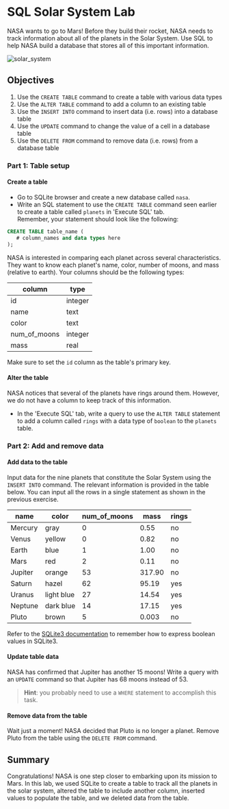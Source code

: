 
# SQL Solar System Lab

NASA wants to go to Mars!  Before they build their rocket, NASA needs to track information about all of the planets in the Solar System.  Use SQL to help NASA build a database that stores all of this important information.

![solar_system](https://bilingualcarloscano.files.wordpress.com/2010/05/venus.jpg)

## Objectives

1. Use the `CREATE TABLE` command to create a table with various data types
2. Use the `ALTER TABLE` command to add a column to an existing table
3. Use the `INSERT INTO` command to insert data (i.e. rows) into a database table
4. Use the `UPDATE` command to change the value of a cell in a database table
5. Use the `DELETE FROM` command to remove data (i.e. rows) from a database table

### Part 1: Table setup

#### Create a table

* Go to SQLite browser and create a new database called `nasa`. 
* Write an SQL statement to use the `CREATE TABLE` command seen earlier to create a table called `planets`  in 'Execute SQL' tab.  
Remember, your statement should look like the following:

```sql
CREATE TABLE table_name (
   # column_names and data types here
);
```

NASA is interested in comparing each planet across several characteristics.  They want to know each planet's name,  color, number of moons, and mass (relative to earth).  Your columns should be the following types:

|column | type  |
|-------|-------|
|id     |integer|
|name   |text   |
|color  |text   |
|num_of_moons  |integer|
|mass   | real  |

Make sure to set the `id` column as the table's primary key.

#### Alter the table

NASA notices that several of the planets have rings around them.  However, we do not have a column to keep track of this information.  

* In the 'Execute SQL' tab, write a query to use the `ALTER TABLE` statement to add a column called `rings` with a data type of `boolean` to the `planets` table.

### Part 2: Add and remove data

#### Add data to the table

Input data for the nine planets that constitute the Solar System using the `INSERT INTO` command.  The relevant information is provided in the table below. You can input all the rows in a single statement as shown in the previous exercise. 

|name   |color |num_of_moons|mass|rings|
|-------|-------|-------|-------|-------|
|Mercury|gray   |0      |0.55   |no     |
|Venus  |yellow |0      |0.82   |no     |
|Earth  |blue   |1      |1.00   |no     |
|Mars   |red    |2      |0.11   |no     |
|Jupiter|orange |53     |317.90 |no     |
|Saturn |hazel  |62     |95.19  |yes    |
|Uranus |light blue|27  |14.54  |yes    |
|Neptune|dark blue|14   |17.15  |yes    |
|Pluto  |brown  |5      |0.003  |no     |


Refer to the [SQLite3 documentation](https://www.sqlite.org/datatype3.html) to remember how to express boolean values in SQLite3.

#### Update table data

NASA has confirmed that Jupiter has another 15 moons! Write a query with an `UPDATE` command so that Jupiter has 68 moons instead of 53.

> **Hint**: you probably need to use a `WHERE` statement to accomplish this task.

#### Remove data from the table

Wait just a moment!  NASA decided that Pluto is no longer a planet.  Remove Pluto from the table using the `DELETE FROM` command.

## Summary

Congratulations!  NASA is one step closer to embarking upon its mission to Mars.  In this lab, we used SQLite  to create a table to track all the planets in the solar system, altered the table to include another column, inserted values to populate the table, and we deleted data from the table.
